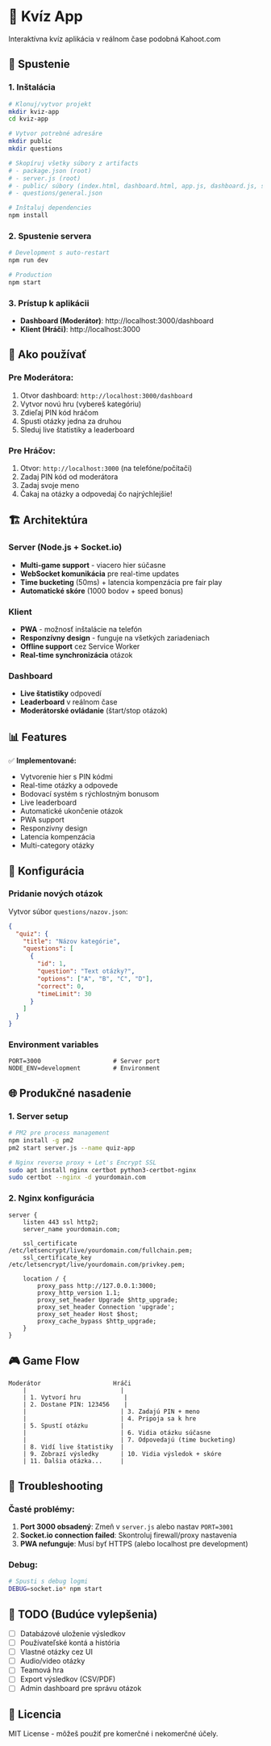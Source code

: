 # 🎯 Kvíz App

Interaktívna kvíz aplikácia v reálnom čase podobná Kahoot.com

## 🚀 Spustenie

### 1. Inštalácia
```bash
# Klonuj/vytvor projekt
mkdir kviz-app
cd kviz-app

# Vytvor potrebné adresáre
mkdir public
mkdir questions

# Skopíruj všetky súbory z artifacts
# - package.json (root)
# - server.js (root)
# - public/ súbory (index.html, dashboard.html, app.js, dashboard.js, style.css, manifest.json, sw.js)
# - questions/general.json

# Inštaluj dependencies
npm install
```

### 2. Spustenie servera
```bash
# Development s auto-restart
npm run dev

# Production
npm start
```

### 3. Prístup k aplikácii
- **Dashboard (Moderátor)**: http://localhost:3000/dashboard
- **Klient (Hráči)**: http://localhost:3000

## 📱 Ako používať

### Pre Moderátora:
1. Otvor dashboard: `http://localhost:3000/dashboard`
2. Vytvor novú hru (vybereš kategóriu)
3. Zdieľaj PIN kód hráčom
4. Spusti otázky jedna za druhou
5. Sleduj live štatistiky a leaderboard

### Pre Hráčov:
1. Otvor: `http://localhost:3000` (na telefóne/počítači)
2. Zadaj PIN kód od moderátora
3. Zadaj svoje meno
4. Čakaj na otázky a odpovedaj čo najrýchlejšie!

## 🏗️ Architektúra

### Server (Node.js + Socket.io)
- **Multi-game support** - viacero hier súčasne
- **WebSocket komunikácia** pre real-time updates
- **Time bucketing** (50ms) + latencia kompenzácia pre fair play
- **Automatické skóre** (1000 bodov + speed bonus)

### Klient
- **PWA** - možnosť inštalácie na telefón
- **Responzívny design** - funguje na všetkých zariadeniach  
- **Offline support** cez Service Worker
- **Real-time synchronizácia** otázok

### Dashboard
- **Live štatistiky** odpovedí
- **Leaderboard** v reálnom čase
- **Moderátorské ovládanie** (štart/stop otázok)

## 📊 Features

✅ **Implementované:**
- Vytvorenie hier s PIN kódmi
- Real-time otázky a odpovede
- Bodovací systém s rýchlostným bonusom
- Live leaderboard
- Automatické ukončenie otázok
- PWA support
- Responzívny design
- Latencia kompenzácia
- Multi-category otázky

## 🔧 Konfigurácia

### Pridanie nových otázok
Vytvor súbor `questions/nazov.json`:
```json
{
  "quiz": {
    "title": "Názov kategórie",
    "questions": [
      {
        "id": 1,
        "question": "Text otázky?",
        "options": ["A", "B", "C", "D"],
        "correct": 0,
        "timeLimit": 30
      }
    ]
  }
}
```

### Environment variables
```env
PORT=3000                    # Server port
NODE_ENV=development         # Environment
```

## 🌐 Produkčné nasadenie

### 1. Server setup
```bash
# PM2 pre process management
npm install -g pm2
pm2 start server.js --name quiz-app

# Nginx reverse proxy + Let's Encrypt SSL
sudo apt install nginx certbot python3-certbot-nginx
sudo certbot --nginx -d yourdomain.com
```

### 2. Nginx konfigurácia
```nginx
server {
    listen 443 ssl http2;
    server_name yourdomain.com;
    
    ssl_certificate /etc/letsencrypt/live/yourdomain.com/fullchain.pem;
    ssl_certificate_key /etc/letsencrypt/live/yourdomain.com/privkey.pem;
    
    location / {
        proxy_pass http://127.0.0.1:3000;
        proxy_http_version 1.1;
        proxy_set_header Upgrade $http_upgrade;
        proxy_set_header Connection 'upgrade';
        proxy_set_header Host $host;
        proxy_cache_bypass $http_upgrade;
    }
}
```

## 🎮 Game Flow

```
Moderátor                    Hráči
    |                          |
    | 1. Vytvorí hru            |
    | 2. Dostane PIN: 123456    |
    |                          | 3. Zadajú PIN + meno
    |                          | 4. Pripoja sa k hre
    | 5. Spustí otázku         |
    |                          | 6. Vidia otázku súčasne
    |                          | 7. Odpovedajú (time bucketing)
    | 8. Vidí live štatistiky  |
    | 9. Zobrazí výsledky      | 10. Vidia výsledok + skóre
    | 11. Ďalšia otázka...     |
```

## 🔧 Troubleshooting

### Časté problémy:
1. **Port 3000 obsadený**: Zmeň v `server.js` alebo nastav `PORT=3001`
2. **Socket.io connection failed**: Skontroluj firewall/proxy nastavenia
3. **PWA nefunguje**: Musí byť HTTPS (alebo localhost pre development)

### Debug:
```bash
# Spusti s debug logmi
DEBUG=socket.io* npm start
```

## 📝 TODO (Budúce vylepšenia)

- [ ] Databázové uloženie výsledkov
- [ ] Používateľské kontá a história
- [ ] Vlastné otázky cez UI
- [ ] Audio/video otázky
- [ ] Teamová hra
- [ ] Export výsledkov (CSV/PDF)
- [ ] Admin dashboard pre správu otázok

## 📄 Licencia

MIT License - môžeš použiť pre komerčné i nekomerčné účely.